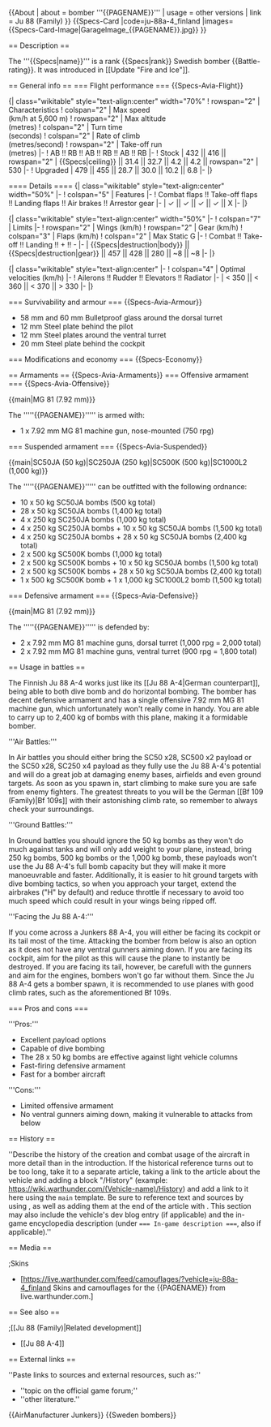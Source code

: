 {{About
| about = bomber '''{{PAGENAME}}'''
| usage = other versions
| link = Ju 88 (Family)
}}
{{Specs-Card
|code=ju-88a-4_finland
|images={{Specs-Card-Image|GarageImage_{{PAGENAME}}.jpg}}
}}

== Description ==
<!-- ''In the description, the first part should be about the history of and the creation and combat usage of the aircraft, as well as its key features. In the second part, tell the reader about the aircraft in the game. Insert a screenshot of the vehicle, so that if the novice player does not remember the vehicle by name, he will immediately understand what kind of vehicle the article is talking about.'' -->
The '''{{Specs|name}}''' is a rank {{Specs|rank}} Swedish bomber {{Battle-rating}}. It was introduced in [[Update "Fire and Ice"]].

== General info ==
=== Flight performance ===
{{Specs-Avia-Flight}}
<!-- ''Describe how the aircraft behaves in the air. Speed, manoeuvrability, acceleration and allowable loads - these are the most important characteristics of the vehicle.'' -->

{| class="wikitable" style="text-align:center" width="70%"
! rowspan="2" | Characteristics
! colspan="2" | Max speed<br>(km/h at 5,600 m)
! rowspan="2" | Max altitude<br>(metres)
! colspan="2" | Turn time<br>(seconds)
! colspan="2" | Rate of climb<br>(metres/second)
! rowspan="2" | Take-off run<br>(metres)
|-
! AB !! RB !! AB !! RB !! AB !! RB
|-
! Stock
| 432 || 416 || rowspan="2" | {{Specs|ceiling}} || 31.4 || 32.7 || 4.2 || 4.2 || rowspan="2" | 530
|-
! Upgraded
| 479 || 455 || 28.7 || 30.0 || 10.2 || 6.8
|-
|}

==== Details ====
{| class="wikitable" style="text-align:center" width="50%"
|-
! colspan="5" | Features
|-
! Combat flaps !! Take-off flaps !! Landing flaps !! Air brakes !! Arrestor gear
|-
| ✓ || ✓ || ✓ || ✓ || X     <!-- ✓ -->
|-
|}

{| class="wikitable" style="text-align:center" width="50%"
|-
! colspan="7" | Limits
|-
! rowspan="2" | Wings (km/h)
! rowspan="2" | Gear (km/h)
! colspan="3" | Flaps (km/h)
! colspan="2" | Max Static G
|-
! Combat !! Take-off !! Landing !! + !! -
|-
| {{Specs|destruction|body}} || {{Specs|destruction|gear}} || 457 || 428 || 280 || ~8 || ~8
|-
|}

{| class="wikitable" style="text-align:center"
|-
! colspan="4" | Optimal velocities (km/h)
|-
! Ailerons !! Rudder !! Elevators !! Radiator
|-
| < 350 || < 360 || < 370 || > 330
|-
|}

=== Survivability and armour ===
{{Specs-Avia-Armour}}
<!-- ''Examine the survivability of the aircraft. Note how vulnerable the structure is and how secure the pilot is, whether the fuel tanks are armoured, etc. Describe the armour, if there is any, and also mention the vulnerability of other critical aircraft systems.'' -->

* 58 mm and 60 mm Bulletproof glass around the dorsal turret
* 12 mm Steel plate behind the pilot
* 12 mm Steel plates around the ventral turret
* 20 mm Steel plate behind the cockpit

=== Modifications and economy ===
{{Specs-Economy}}

== Armaments ==
{{Specs-Avia-Armaments}}
=== Offensive armament ===
{{Specs-Avia-Offensive}}
<!-- ''Describe the offensive armament of the aircraft, if any. Describe how effective the cannons and machine guns are in a battle, and also what belts or drums are better to use. If there is no offensive weaponry, delete this subsection.'' -->
{{main|MG 81 (7.92 mm)}}

The '''''{{PAGENAME}}''''' is armed with:

* 1 x 7.92 mm MG 81 machine gun, nose-mounted (750 rpg)

=== Suspended armament ===
{{Specs-Avia-Suspended}}
<!-- ''Describe the aircraft's suspended armament: additional cannons under the wings, bombs, rockets and torpedoes. This section is especially important for bombers and attackers. If there is no suspended weaponry remove this subsection.'' -->
{{main|SC50JA (50 kg)|SC250JA (250 kg)|SC500K (500 kg)|SC1000L2 (1,000 kg)}}

The '''''{{PAGENAME}}''''' can be outfitted with the following ordnance:

* 10 x 50 kg SC50JA bombs (500 kg total)
* 28 x 50 kg SC50JA bombs (1,400 kg total)
* 4 x 250 kg SC250JA bombs (1,000 kg total)
* 4 x 250 kg SC250JA bombs + 10 x 50 kg SC50JA bombs (1,500 kg total)
* 4 x 250 kg SC250JA bombs + 28 x 50 kg SC50JA bombs (2,400 kg total)
* 2 x 500 kg SC500K bombs (1,000 kg total)
* 2 x 500 kg SC500K bombs + 10 x 50 kg SC50JA bombs (1,500 kg total)
* 2 x 500 kg SC500K bombs + 28 x 50 kg SC50JA bombs (2,400 kg total)
* 1 x 500 kg SC500K bomb + 1 x 1,000 kg SC1000L2 bomb (1,500 kg total)

=== Defensive armament ===
{{Specs-Avia-Defensive}}
<!-- ''Defensive armament with turret machine guns or cannons, crewed by gunners. Examine the number of gunners and what belts or drums are better to use. If defensive weaponry is not available, remove this subsection.'' -->
{{main|MG 81 (7.92 mm)}}

The '''''{{PAGENAME}}''''' is defended by:

* 2 x 7.92 mm MG 81 machine guns, dorsal turret (1,000 rpg = 2,000 total)
* 2 x 7.92 mm MG 81 machine guns, ventral turret (900 rpg = 1,800 total)

== Usage in battles ==
<!-- ''Describe the tactics of playing in the aircraft, the features of using aircraft in a team and advice on tactics. Refrain from creating a "guide" - do not impose a single point of view, but instead, give the reader food for thought. Examine the most dangerous enemies and give recommendations on fighting them. If necessary, note the specifics of the game in different modes (AB, RB, SB).'' -->
The Finnish Ju 88 A-4 works just like its [[Ju 88 A-4|German counterpart]], being able to both dive bomb and do horizontal bombing. The bomber has decent defensive armament and has a single offensive 7.92 mm MG 81 machine gun, which unfortunately won't really come in handy. You are able to carry up to 2,400 kg of bombs with this plane, making it a formidable bomber.

'''Air Battles:'''

In Air battles you should either bring the SC50 x28, SC500 x2 payload or the SC50 x28, SC250 x4 payload as they fully use the Ju 88 A-4's potential and will do a great job at damaging enemy bases, airfields and even ground targets. As soon as you spawn in, start climbing to make sure you are safe from enemy fighters. The greatest threats to you will be the German [[Bf 109 (Family)|Bf 109s]] with their astonishing climb rate, so remember to always check your surroundings.

'''Ground Battles:'''

In Ground battles you should ignore the 50 kg bombs as they won't do much against tanks and will only add weight to your plane, instead, bring 250 kg bombs, 500 kg bombs or the 1,000 kg bomb, these payloads won't use the Ju 88 A-4's full bomb capacity but they will make it more manoeuvrable and faster. Additionally, it is easier to hit ground targets with dive bombing tactics, so when you approach your target, extend the airbrakes ("H" by default) and reduce throttle if necessary to avoid too much speed which could result in your wings being ripped off.

'''Facing the Ju 88 A-4:'''

If you come across a Junkers 88 A-4, you will either be facing its cockpit or its tail most of the time. Attacking the bomber from below is also an option as it does not have any ventral gunners aiming down. If you are facing its cockpit, aim for the pilot as this will cause the plane to instantly be destroyed. If you are facing its tail, however, be carefull with the gunners and aim for the engines, bombers won't go far without them. Since the Ju 88 A-4 gets a bomber spawn, it is recommended to use planes with good climb rates, such as the aforementioned Bf 109s.

=== Pros and cons ===
<!-- ''Summarise and briefly evaluate the vehicle in terms of its characteristics and combat effectiveness. Mark its pros and cons in the bulleted list. Try not to use more than 6 points for each of the characteristics. Avoid using categorical definitions such as "bad", "good" and the like - use substitutions with softer forms such as "inadequate" and "effective".'' -->

'''Pros:'''

* Excellent payload options
* Capable of dive bombing
* The 28 x 50 kg bombs are effective against light vehicle columns
* Fast-firing defensive armament
* Fast for a bomber aircraft

'''Cons:'''

* Limited offensive armament
* No ventral gunners aiming down, making it vulnerable to attacks from below

== History ==
<!-- ''Describe the history of the creation and combat usage of the aircraft in more detail than in the introduction. If the historical reference turns out to be too long, take it to a separate article, taking a link to the article about the vehicle and adding a block "/History" (example: <nowiki>https://wiki.warthunder.com/(Vehicle-name)/History</nowiki>) and add a link to it here using the <code>main</code> template. Be sure to reference text and sources by using <code><nowiki><ref></ref></nowiki></code>, as well as adding them at the end of the article with <code><nowiki><references /></nowiki></code>. This section may also include the vehicle's dev blog entry (if applicable) and the in-game encyclopedia description (under <code><nowiki>=== In-game description ===</nowiki></code>, also if applicable).'' -->
''Describe the history of the creation and combat usage of the aircraft in more detail than in the introduction. If the historical reference turns out to be too long, take it to a separate article, taking a link to the article about the vehicle and adding a block "/History" (example: <nowiki>https://wiki.warthunder.com/(Vehicle-name)/History</nowiki>) and add a link to it here using the <code>main</code> template. Be sure to reference text and sources by using <code><nowiki><ref></ref></nowiki></code>, as well as adding them at the end of the article with <code><nowiki><references /></nowiki></code>. This section may also include the vehicle's dev blog entry (if applicable) and the in-game encyclopedia description (under <code><nowiki>=== In-game description ===</nowiki></code>, also if applicable).''

== Media ==
<!-- ''Excellent additions to the article would be video guides, screenshots from the game, and photos.'' -->

;Skins
* [https://live.warthunder.com/feed/camouflages/?vehicle=ju-88a-4_finland Skins and camouflages for the {{PAGENAME}} from live.warthunder.com.]

== See also ==
<!-- ''Links to the articles on the War Thunder Wiki that you think will be useful for the reader, for example:''
* ''reference to the series of the aircraft;''
* ''links to approximate analogues of other nations and research trees.'' -->

;[[Ju 88 (Family)|Related development]]
* [[Ju 88 A-4]]

== External links ==
<!-- ''Paste links to sources and external resources, such as:''
* ''topic on the official game forum;''
* ''other literature.'' -->
''Paste links to sources and external resources, such as:''
* ''topic on the official game forum;''
* ''other literature.''

{{AirManufacturer Junkers}}
{{Sweden bombers}}